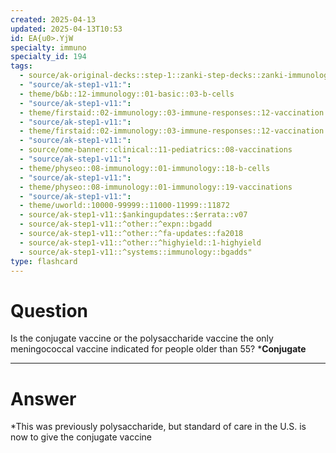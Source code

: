 ```yaml
---
created: 2025-04-13
updated: 2025-04-13T10:53
id: EA{u0>.YjW
specialty: immuno
specialty_id: 194
tags:
  - source/ak-original-decks::step-1::zanki-step-decks::zanki-immunology-+-general-pathology::immunology
  - "source/ak-step1-v11:": 
  - theme/b&b::12-immunology::01-basic::03-b-cells
  - "source/ak-step1-v11:": 
  - theme/firstaid::02-immunology::03-immune-responses::12-vaccination
  - "source/ak-step1-v11:": 
  - theme/firstaid::02-immunology::03-immune-responses::12-vaccination::subunit-vaccine
  - "source/ak-step1-v11:": 
  - source/ome-banner::clinical::11-pediatrics::08-vaccinations
  - "source/ak-step1-v11:": 
  - theme/physeo::08-immunology::01-immunology::18-b-cells
  - "source/ak-step1-v11:": 
  - theme/physeo::08-immunology::01-immunology::19-vaccinations
  - "source/ak-step1-v11:": 
  - theme/uworld::10000-99999::11000-11999::11872
  - source/ak-step1-v11::$ankingupdates::$errata::v07
  - source/ak-step1-v11::^other::^expn::bgadd
  - source/ak-step1-v11::^other::^fa-updates::fa2018
  - source/ak-step1-v11::^other::^highyield::1-highyield
  - source/ak-step1-v11::^systems::immunology::bgadds"
type: flashcard
---
```


# Question
Is the conjugate vaccine or the polysaccharide vaccine the only meningococcal vaccine indicated for people older than 55?   ***Conjugate**

---

# Answer
*This was previously polysaccharide, but standard of care in the U.S. is now to give the conjugate vaccine